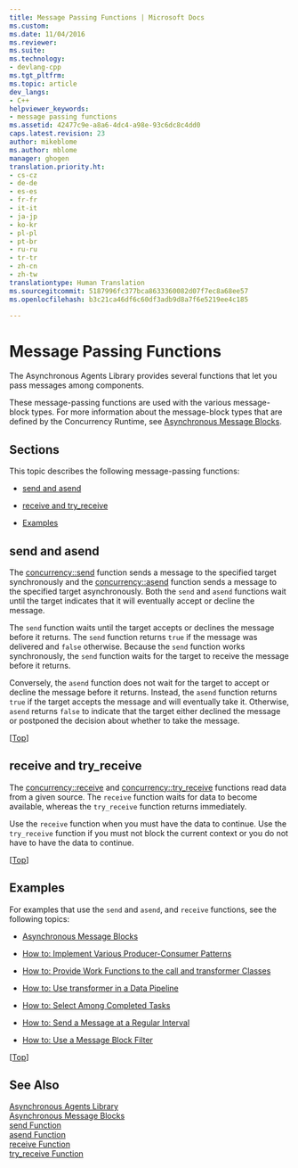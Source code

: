 ```yaml
---
title: Message Passing Functions | Microsoft Docs
ms.custom: 
ms.date: 11/04/2016
ms.reviewer: 
ms.suite: 
ms.technology:
- devlang-cpp
ms.tgt_pltfrm: 
ms.topic: article
dev_langs:
- C++
helpviewer_keywords:
- message passing functions
ms.assetid: 42477c9e-a8a6-4dc4-a98e-93c6dc8c4dd0
caps.latest.revision: 23
author: mikeblome
ms.author: mblome
manager: ghogen
translation.priority.ht:
- cs-cz
- de-de
- es-es
- fr-fr
- it-it
- ja-jp
- ko-kr
- pl-pl
- pt-br
- ru-ru
- tr-tr
- zh-cn
- zh-tw
translationtype: Human Translation
ms.sourcegitcommit: 5187996fc377bca8633360082d07f7ec8a68ee57
ms.openlocfilehash: b3c21ca46df6c60df3adb9d8a7f6e5219ee4c185

---
```

# Message Passing Functions
The Asynchronous Agents Library provides several functions that let you pass messages among components.  
  
 These message-passing functions are used with the various message-block types. For more information about the message-block types that are defined by the Concurrency Runtime, see [Asynchronous Message Blocks](../../parallel/concrt/asynchronous-message-blocks.md).  
  
##  <a name="top"></a> Sections  
 This topic describes the following message-passing functions:  
  
-   [send and asend](#send)  
  
-   [receive and try_receive](#receive)  
  
-   [Examples](#examples)  
  
##  <a name="send"></a> send and asend  

 The [concurrency::send](reference/concurrency-namespace-functions.md#send) function sends a message to the specified target synchronously and the [concurrency::asend](reference/concurrency-namespace-functions.md#asend) function sends a message to the specified target asynchronously. Both the `send` and `asend` functions wait until the target indicates that it will eventually accept or decline the message.  
  
 The `send` function waits until the target accepts or declines the message before it returns. The `send` function returns `true` if the message was delivered and `false` otherwise. Because the `send` function works synchronously, the `send` function waits for the target to receive the message before it returns.  
  
 Conversely, the `asend` function does not wait for the target to accept or decline the message before it returns. Instead, the `asend` function returns `true` if the target accepts the message and will eventually take it. Otherwise, `asend` returns `false` to indicate that the target either declined the message or postponed the decision about whether to take the message.  
  
 [[Top](#top)]  
  
##  <a name="receive"></a> receive and try_receive  

 The [concurrency::receive](reference/concurrency-namespace-functions.md#receive) and [concurrency::try_receive](reference/concurrency-namespace-functions.md#try_receive) functions read data from a given source. The `receive` function waits for data to become available, whereas the `try_receive` function returns immediately.  
  
 Use the `receive` function when you must have the data to continue. Use the `try_receive` function if you must not block the current context or you do not have to have the data to continue.  
  
 [[Top](#top)]  
  
##  <a name="examples"></a> Examples  
 For examples that use the `send` and `asend`, and `receive` functions, see the following topics:  
  
-   [Asynchronous Message Blocks](../../parallel/concrt/asynchronous-message-blocks.md)  
  
-   [How to: Implement Various Producer-Consumer Patterns](../../parallel/concrt/how-to-implement-various-producer-consumer-patterns.md)  
  
-   [How to: Provide Work Functions to the call and transformer Classes](../../parallel/concrt/how-to-provide-work-functions-to-the-call-and-transformer-classes.md)  
  
-   [How to: Use transformer in a Data Pipeline](../../parallel/concrt/how-to-use-transformer-in-a-data-pipeline.md)  
  
-   [How to: Select Among Completed Tasks](../../parallel/concrt/how-to-select-among-completed-tasks.md)  
  
-   [How to: Send a Message at a Regular Interval](../../parallel/concrt/how-to-send-a-message-at-a-regular-interval.md)  
  
-   [How to: Use a Message Block Filter](../../parallel/concrt/how-to-use-a-message-block-filter.md)  
  
 [[Top](#top)]  
  
## See Also  
 [Asynchronous Agents Library](../../parallel/concrt/asynchronous-agents-library.md)   
 [Asynchronous Message Blocks](../../parallel/concrt/asynchronous-message-blocks.md)   
 [send Function](reference/concurrency-namespace-functions.md#send)   
 [asend Function](reference/concurrency-namespace-functions.md#asend)   
 [receive Function](reference/concurrency-namespace-functions.md#receive)   
 [try_receive Function](reference/concurrency-namespace-functions.md#try_receive)





<!--HONumber=Jan17_HO2-->


